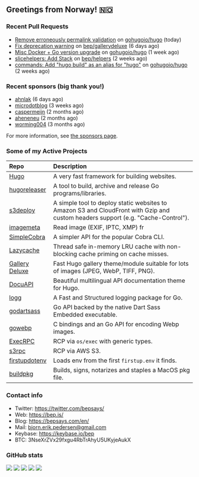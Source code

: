 ## Greetings from Norway! 🇳🇴

### Recent Pull Requests

- [Remove erroneously permalink validation](https://github.com/gohugoio/hugo/pull/12951) on [gohugoio/hugo](https://github.com/gohugoio/hugo) (today)
- [Fix deprecation warning](https://github.com/bep/gallerydeluxe/pull/31) on [bep/gallerydeluxe](https://github.com/bep/gallerydeluxe) (6 days ago)
- [Misc Docker &#43; Go version upgrade](https://github.com/gohugoio/hugo/pull/12921) on [gohugoio/hugo](https://github.com/gohugoio/hugo) (1 week ago)
- [slicehelpers: Add Stack](https://github.com/bep/helpers/pull/5) on [bep/helpers](https://github.com/bep/helpers) (2 weeks ago)
- [commands: Add &#34;hugo build&#34; as an alias for &#34;hugo&#34;](https://github.com/gohugoio/hugo/pull/12891) on [gohugoio/hugo](https://github.com/gohugoio/hugo) (2 weeks ago)

### Recent sponsors (big thank you!)

- [ahnlak](https://github.com/ahnlak) (6 days ago)
- [microdotblog](https://github.com/microdotblog) (3 weeks ago)
- [caspermeijn](https://github.com/caspermeijn) (2 months ago)
- [aheneneu](https://github.com/aheneneu) (2 months ago)
- [worming004](https://github.com/worming004) (3 months ago)

For more information, see [the sponsors page](https://github.com/sponsors/bep/).

### Some of my Active Projects

| Repo  | Description |
| :---------------------------------------- | :------------------------------------------- |
| [Hugo](https://github.com/gohugoio/hugo)|A very fast framework for building websites. |
| [hugoreleaser](https://github.com/gohugoio/hugoreleaser)| A tool to build, archive and release Go programs/libraries.  |
| [s3deploy](https://github.com/bep/s3deploy)| A simple tool to deploy static websites to Amazon S3 and CloudFront with Gzip and custom headers support (e.g. "Cache-Control").|
| [imagemeta](https://github.com/bep/imagemeta)| Read image (EXIF, IPTC, XMP) fr|
| [SimpleCobra](https://github.com/bep/simplecobra)|A simpler API for the popular Cobra CLI.|
| [Lazycache](https://github.com/bep/lazycache)| Thread safe in-memory LRU cache with non-blocking cache priming on cache misses.  |
| [Gallery Deluxe](https://github.com/bep/gallerydeluxe)|Fast Hugo gallery theme/module suitable for lots of images (JPEG, WebP, TIFF, PNG).|
| [DocuAPI](https://github.com/bep/docuapi)| Beautiful multilingual API documentation theme for Hugo.  |
| [logg](https://github.com/bep/logg)| A Fast and Structured logging package for Go.  |
| [godartsass](https://github.com/bep/godartsass)| Go API backed by the native Dart Sass Embedded executable. |
| [gowebp](https://github.com/bep/gowebp)|C bindings and an Go API for encoding Webp images. |
| [ExecRPC](https://github.com/bep/execrpc)|RCP via `os/exec` with generic types.  |
| [s3rpc](https://github.com/bep/s3rpc)|RCP via AWS S3.|
| [firstupdotenv](https://github.com/bep/firstupdotenv)|Loads env from the first `firstup.env` it finds. |
| [buildpkg](https://github.com/bep/buildpkg)| Builds, signs, notarizes and staples a MacOS pkg file. |

### Contact info
- Twitter: https://twitter.com/bepsays/
- Web: https://bep.is/
- Blog: https://bepsays.com/en/
- Mail: bjorn.erik.pedersen@gmail.com
- Keybase: https://keybase.io/bep
- BTC: 3NseXrZVx29fxgu4RbTrAhyU5UKyjeAukX


### GitHub stats

![](https://github-profile-summary-cards.vercel.app/api/cards/profile-details?username=bep&theme=github)
![](https://github-profile-summary-cards.vercel.app/api/cards/repos-per-language?username=bep&theme=github)
![](https://github-profile-summary-cards.vercel.app/api/cards/most-commit-language?username=bep&theme=github)
![](https://github-profile-summary-cards.vercel.app/api/cards/stats?username=bep&theme=github)
![](https://github-profile-summary-cards.vercel.app/api/cards/productive-time?username=bep&theme=github)
